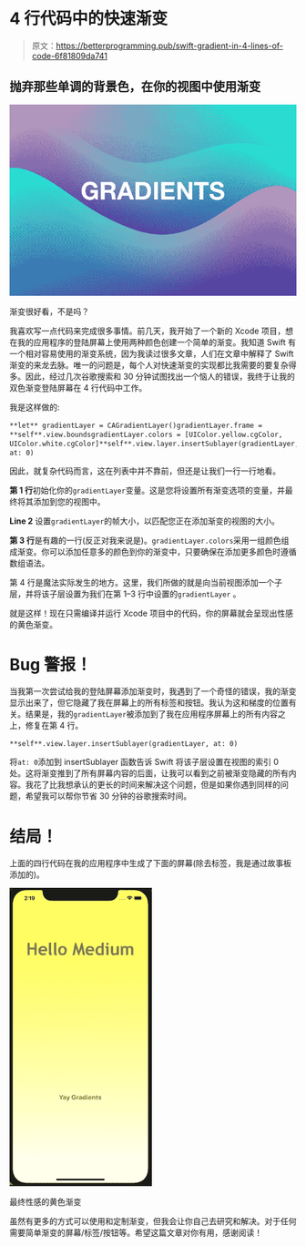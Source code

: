 # 4 行代码中的快速渐变

> 原文：<https://betterprogramming.pub/swift-gradient-in-4-lines-of-code-6f81809da741>

## 抛弃那些单调的背景色，在你的视图中使用渐变

![](img/a9c085d952314a5cd1c6e28a0f79b76c.png)

渐变很好看，不是吗？

我喜欢写一点代码来完成很多事情。前几天，我开始了一个新的 Xcode 项目，想在我的应用程序的登陆屏幕上使用两种颜色创建一个简单的渐变。我知道 Swift 有一个相对容易使用的渐变系统，因为我读过很多文章，人们在文章中解释了 Swift 渐变的来龙去脉。唯一的问题是，每个人对快速渐变的实现都比我需要的要复杂得多。因此，经过几次谷歌搜索和 30 分钟试图找出一个恼人的错误，我终于让我的双色渐变登陆屏幕在 4 行代码中工作。

我是这样做的:

```
**let** gradientLayer = CAGradientLayer()gradientLayer.frame = **self**.view.boundsgradientLayer.colors = [UIColor.yellow.cgColor, UIColor.white.cgColor]**self**.view.layer.insertSublayer(gradientLayer, at: 0)
```

因此，就复杂代码而言，这在列表中并不靠前，但还是让我们一行一行地看。

**第 1 行**初始化你的`gradientLayer`变量。这是您将设置所有渐变选项的变量，并最终将其添加到您的视图中。

**Line 2** 设置`gradientLayer`的帧大小，以匹配您正在添加渐变的视图的大小。

**第 3 行**是有趣的一行(反正对我来说是)。`gradientLayer.colors`采用一组颜色组成渐变。你可以添加任意多的颜色到你的渐变中，只要确保在添加更多颜色时遵循数组语法。

第 4 行是魔法实际发生的地方。这里，我们所做的就是向当前视图添加一个子层，并将该子层设置为我们在第 1–3 行中设置的`gradientLayer` 。

就是这样！现在只需编译并运行 Xcode 项目中的代码，你的屏幕就会呈现出性感的黄色渐变。

# Bug 警报！

当我第一次尝试给我的登陆屏幕添加渐变时，我遇到了一个奇怪的错误，我的渐变显示出来了，但它隐藏了我在屏幕上的所有标签和按钮。我认为这和梯度的位置有关。结果是，我的`gradientLayer`被添加到了我在应用程序屏幕上的所有内容之上，修复在第 4 行。

```
**self**.view.layer.insertSublayer(gradientLayer, at: 0)
```

将`at: 0`添加到 insertSublayer 函数告诉 Swift 将该子层设置在视图的索引 0 处。这将渐变推到了所有屏幕内容的后面，让我可以看到之前被渐变隐藏的所有内容。我花了比我想承认的更长的时间来解决这个问题，但是如果你遇到同样的问题，希望我可以帮你节省 30 分钟的谷歌搜索时间。

# 结局！

上面的四行代码在我的应用程序中生成了下面的屏幕(除去标签，我是通过故事板添加的)。

![](img/a3c58881e50beade05c4a7082f102507.png)

最终性感的黄色渐变

虽然有更多的方式可以使用和定制渐变，但我会让你自己去研究和解决。对于任何需要简单渐变的屏幕/标签/按钮等。希望这篇文章对你有用，感谢阅读！
